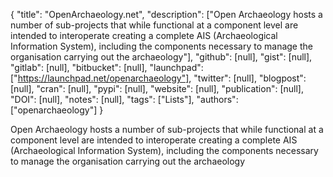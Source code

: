 {
  "title": "OpenArchaeology.net",
  "description": ["Open Archaeology hosts a number of sub-projects that while functional at a component level are intended to interoperate creating a complete AIS (Archaeological Information System), including the components necessary to manage the organisation carrying out the archaeology"],
  "github": [null],
  "gist": [null],
  "gitlab": [null],
  "bitbucket": [null],
  "launchpad": ["https://launchpad.net/openarchaeology"],
  "twitter": [null],
  "blogpost": [null],
  "cran": [null],
  "pypi": [null],
  "website": [null],
  "publication": [null],
  "DOI": [null],
  "notes": [null],
  "tags": ["Lists"],
  "authors": ["openarchaeology"]
}

<!-- Generated by csv2md.R – do not edit by hand -->

Open Archaeology hosts a number of sub-projects that while functional at a component level are intended to interoperate creating a complete AIS (Archaeological Information System), including the components necessary to manage the organisation carrying out the archaeology